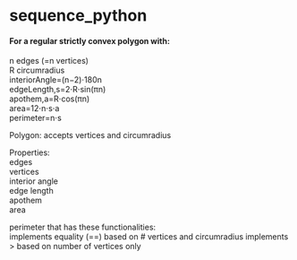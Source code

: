 # sequence_python

#### For a regular strictly convex polygon with:  
n edges (=n vertices)  
R circumradius  
interiorAngle=(n−2)⋅180n  
edgeLength,s=2⋅R⋅sin(πn)  
apothem,a=R⋅cos(πn)  
area=12⋅n⋅s⋅a  
perimeter=n⋅s  

Polygon:
accepts vertices and circumradius

Properties:  
edges  
vertices  
interior angle  
edge length  
apothem  
area  

perimeter that has these functionalities:  
implements equality (==) based on # vertices and circumradius 
implements > based on number of vertices only